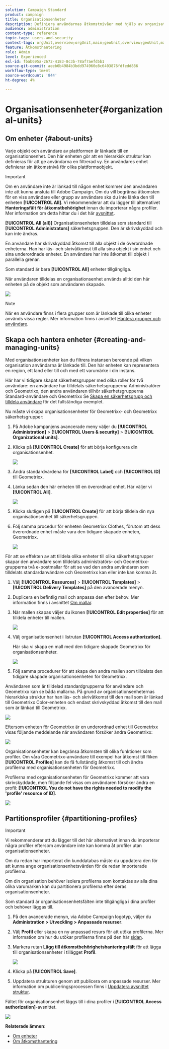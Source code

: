 ```yaml
---
solution: Campaign Standard
product: campaign
title: Organisationsenheter
description: Definiera användarnas åtkomstnivåer med hjälp av organisationsenheter.
audience: administration
content-type: reference
topic-tags: users-and-security
context-tags: orgUnit,overview;orgUnit,main;geoUnit,overview;geoUnit,main
feature: Åtkomsthantering
role: Admin
level: Experienced
exl-id: fbab695a-2672-4183-8c3b-78af7aefd5b1
source-git-commit: aeeb6b4984b3bdd974960e8c6403876fdfedd886
workflow-type: tm+mt
source-wordcount: '844'
ht-degree: 4%

---
```


# Organisationsenheter{#organizational-units}

## Om enheter {#about-units}

Varje objekt och användare av plattformen är länkade till en organisationsenhet. Den här enheten gör att en hierarkisk struktur kan definieras för att ge användarna en filtrerad vy. En användares enhet definierar sin åtkomstnivå för olika plattformsobjekt.

>[!IMPORTANT]
>
>Om en användare inte är länkad till någon enhet kommer den användaren inte att kunna ansluta till Adobe Campaign. Om du vill begränsa åtkomsten för en viss användare eller grupp av användare ska du inte länka den till enheten **[!UICONTROL All]**. Vi rekommenderar att du lägger till alternativet **Hanteringsfält för åtkomstbehörighet** innan du importerar några profiler. Mer information om detta hittar du i det här [avsnittet](../../administration/using/organizational-units.md#partitioning-profiles).
>
>**[!UICONTROL All (all)]** Organisationsenheten tilldelas som standard till **[!UICONTROL Administrators]** säkerhetsgruppen.  Den är skrivskyddad och kan inte ändras.

En användare har skrivskyddad åtkomst till alla objekt i de överordnade enheterna. Han har läs- och skrivåtkomst till alla sina objekt i sin enhet och sina underordnade enheter. En användare har inte åtkomst till objekt i parallella grenar.

Som standard är bara **[!UICONTROL All]** enheter tillgängliga.

När användaren tilldelas en organisationsenhet används alltid den här enheten på de objekt som användaren skapade.

![](assets/user_management_2.png)

>[!NOTE]
>
>När en användare finns i flera grupper som är länkade till olika enheter används vissa regler. Mer information finns i avsnittet [Hantera grupper och användare](../../administration/using/managing-groups-and-users.md).

## Skapa och hantera enheter {#creating-and-managing-units}

Med organisationsenheter kan du filtrera instansen beroende på vilken organisation användarna är länkade till. Den här enheten kan representera en region, ett land eller till och med ett varumärke i din instans.

Här har vi tidigare skapat säkerhetsgrupper med olika roller för två användare: en användare har tilldelats säkerhetsgrupperna Administratörer och Geometrixx, den andra användaren tillhör säkerhetsgrupperna Standard-användare och Geometrixx Se [Skapa en säkerhetsgrupp och tilldela användare](../../administration/using/managing-groups-and-users.md#creating-a-security-group-and-assigning-users) för det fullständiga exemplet.

Nu måste vi skapa organisationsenheter för Geometrixx- och Geometrixx säkerhetsgrupper:

1. På Adobe kampanjens avancerade meny väljer du **[!UICONTROL Administration]** > **[!UICONTROL Users & security]** > **[!UICONTROL Organizational units]**.
1. Klicka på **[!UICONTROL Create]** för att börja konfigurera din organisationsenhet.

   ![](assets/manage_units_1.png)

1. Ändra standardvärdena för **[!UICONTROL Label]** och **[!UICONTROL ID]** till Geometrixx.
1. Länka sedan den här enheten till en överordnad enhet. Här väljer vi **[!UICONTROL All]**.

   ![](assets/manage_units_2.png)

1. Klicka slutligen på **[!UICONTROL Create]** för att börja tilldela din nya organisationsenhet till säkerhetsgruppen.
1. Följ samma procedur för enheten Geometrixx Clothes, förutom att dess överordnade enhet måste vara den tidigare skapade enheten, Geometrixx.

   ![](assets/manage_units_3.png)

För att se effekten av att tilldela olika enheter till olika säkerhetsgrupper skapar den användare som tilldelats administratörs- och Geometrixx-grupperna två e-postmallar för att se vad den andra användaren som tilldelats standardanvändare och Geometrixx kan eller inte kan komma åt.

1. Välj **[!UICONTROL Resources]** > **[!UICONTROL Templates]** > **[!UICONTROL Delivery Templates]** på den avancerade menyn.
1. Duplicera en befintlig mall och anpassa den efter behov. Mer information finns i avsnittet [Om mallar](../../start/using/marketing-activity-templates.md).
1. När mallen skapas väljer du ikonen **[!UICONTROL Edit properties]** för att tilldela enheter till mallen.

   ![](assets/manage_units_6.png)

1. Välj organisationsenhet i listrutan **[!UICONTROL Access authorization]**.

   Här ska vi skapa en mall med den tidigare skapade Geometrixx för organisationsenheter.

   ![](assets/manage_units_5.png)

1. Följ samma procedurer för att skapa den andra mallen som tilldelats den tidigare skapade organisationsenheten för Geometrixx.

Användaren som är tilldelad standardgrupperna för användare och Geometrixx kan se båda mallarna. På grund av organisationsenheternas hierarkiska struktur har han läs- och skrivåtkomst till den mall som är länkad till Geometrixx Color-enheten och endast skrivskyddad åtkomst till den mall som är länkad till Geometrixx.

![](assets/manage_units_7.png)

Eftersom enheten för Geometrixx är en underordnad enhet till Geometrixx visas följande meddelande när användaren försöker ändra Geometrixx:

![](assets/manage_units_8.png)

Organisationsenheter kan begränsa åtkomsten till olika funktioner som profiler. Om våra Geometrixx-användare till exempel har åtkomst till fliken **[!UICONTROL Profiles]** kan de få fullständig åtkomst till och ändra profilerna med organisationsenheten för Geometrixx.

Profilerna med organisationsenheten för Geometrixx kommer att vara skrivskyddade, men följande fel visas om användaren försöker ändra en profil: **[!UICONTROL You do not have the rights needed to modify the 'profile' resource of ID]**.

![](assets/manage_units_10.png)

## Partitionsprofiler {#partitioning-profiles}

>[!IMPORTANT]
>
>Vi rekommenderar att du lägger till det här alternativet innan du importerar några profiler eftersom användare inte kan komma åt profiler utan organisationsenheter.
>
>Om du redan har importerat din kunddatabas måste du uppdatera den för att kunna ange organisationsenhetsvärden för de redan importerade profilerna.

Om din organisation behöver isolera profilerna som kontaktas av alla dina olika varumärken kan du partitionera profilerna efter deras organisationsenheter.

Som standard är organisationsenhetsfälten inte tillgängliga i dina profiler och behöver läggas till.

1. På den avancerade menyn, via Adobe Campaign logotyp, väljer du **Administration > Utveckling > Anpassade resurser**.
1. Välj **Profil** eller skapa en ny anpassad resurs för att utöka profilerna. Mer information om hur du utökar profilerna finns på den här [sidan](../../developing/using/extending-the-profile-resource-with-a-new-field.md#step-1--extend-the-profile-resource).
1. Markera rutan **Lägg till åtkomstbehörighetshanteringsfält** för att lägga till organisationsenheter i tillägget **Profil**.

   ![](assets/user_management_9.png)

1. Klicka på **[!UICONTROL Save]**.
1. Uppdatera strukturen genom att publicera om anpassade resurser. Mer information om publiceringsprocessen finns i [Uppdatera avsnittet struktur](../../developing/using/updating-the-database-structure.md).

Fältet för organisationsenhet läggs till i dina profiler i **[!UICONTROL Access authorization]**-avsnittet.

![](assets/user_management_10.png)

**Relaterade ämnen**:

* [Om enheter](../../administration/using/organizational-units.md#about-units)
* [Om åtkomsthantering](../../administration/using/about-access-management.md)
